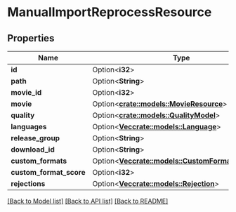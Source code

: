 # ManualImportReprocessResource

## Properties

Name | Type | Description | Notes
------------ | ------------- | ------------- | -------------
**id** | Option<**i32**> |  | [optional]
**path** | Option<**String**> |  | [optional]
**movie_id** | Option<**i32**> |  | [optional]
**movie** | Option<[**crate::models::MovieResource**](MovieResource.md)> |  | [optional]
**quality** | Option<[**crate::models::QualityModel**](QualityModel.md)> |  | [optional]
**languages** | Option<[**Vec<crate::models::Language>**](Language.md)> |  | [optional]
**release_group** | Option<**String**> |  | [optional]
**download_id** | Option<**String**> |  | [optional]
**custom_formats** | Option<[**Vec<crate::models::CustomFormatResource>**](CustomFormatResource.md)> |  | [optional]
**custom_format_score** | Option<**i32**> |  | [optional]
**rejections** | Option<[**Vec<crate::models::Rejection>**](Rejection.md)> |  | [optional]

[[Back to Model list]](../README.md#documentation-for-models) [[Back to API list]](../README.md#documentation-for-api-endpoints) [[Back to README]](../README.md)


